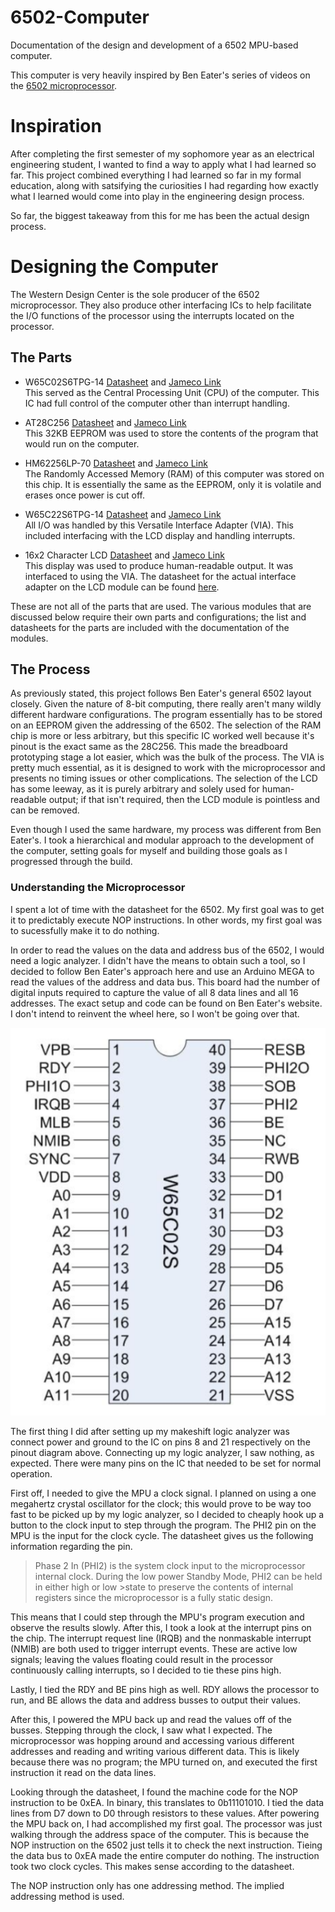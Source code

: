 # 6502-Computer
Documentation of the design and development of a 6502 MPU-based computer. 

This computer is very heavily inspired by Ben Eater's series of videos on the [6502 microprocessor](https://www.youtube.com/user/eaterbc).

# Inspiration
After completing the first semester of my sophomore year as an electrical engineering student, I wanted to find a way to apply what I had learned so far. This project combined everything I had learned so far in my formal education, along with satsifying the curiosities I had regarding how exactly what I learned would come into play in the engineering design process.

So far, the biggest takeaway from this for me has been the actual design process.

# Designing the Computer

The Western Design Center is the sole producer of the 6502 microprocessor. They also produce other interfacing ICs to help facilitate the I/O functions of the processor using the interrupts located on the processor.

## The Parts
- W65C02S6TPG-14 [Datasheet](https://www.westerndesigncenter.com/wdc/documentation/w65c02s.pdf) and [Jameco Link](https://www.jameco.com/z/W65C02S6TPG-14-Western-Design-Center-MPU-8-Bit-14MHz-65KB-Memory-40-Pin-PDIP_2143638.html)  
  This served as the Central Processing Unit (CPU) of the computer. This IC had full control of the computer other than interrupt handling.

- AT28C256 [Datasheet](https://ww1.microchip.com/downloads/en/DeviceDoc/AT28C256-–-Industrial-Grade-256-Kbit-(32,768-x-8)-Paged-Parallel-EEPROM.pdf) and [Jameco Link](https://www.jameco.com/z/28C256-15-Major-Brands-IC-28C256-15-EEPROM-256K-Bit-CMOS-Parallel_74843.html)   
  This 32KB EEPROM was used to store the contents of the program that would run on the computer. 
  
- HM62256LP-70 [Datasheet](https://www.jameco.com/Jameco/Products/ProdDS/82472.pdf) and [Jameco Link](https://www.jameco.com/z/62256LP-70-Major-Brands-IC-62256LP-CMOS-SRAM-256K-Bit-32Kx8-70ns-Low-Power_82472.html)  
  The Randomly Accessed Memory (RAM) of this computer was stored on this chip. It is essentially the same as the EEPROM, only it is volatile and erases once power is cut off.
  
- W65C22S6TPG-14 [Datasheet](https://www.westerndesigncenter.com/wdc/documentation/w65c22.pdf) and [Jameco Link](https://www.jameco.com/z/W65C22S6TPG-14-Western-Design-Center-Versatile-Interface-Adapter-via-8-Bit-I-O-Ports-14-MHz-40-Pin-PDIP-CMOS-5-Volt_2143591.html)  
  All I/O was handled by this Versatile Interface Adapter (VIA). This included interfacing with the LCD display and handling interrupts.

- 16x2 Character LCD [Datasheet](https://www.jameco.com/Jameco/Products/ProdDS/2160374.pdf) and [Jameco Link](https://www.jameco.com/z/FIT0127-DFRobot-16x2-Character-LCD-Display-White-on-Blue-5V_2160374.html)  
  This display was used to produce human-readable output. It was interfaced to using the VIA. The datasheet for the actual interface adapter on the LCD module can be found [here](https://www.sparkfun.com/datasheets/LCD/HD44780.pdf). 
  
These are not all of the parts that are used. The various modules that are discussed below require their own parts and configurations; the list and datasheets for the parts are included with the documentation of the modules.
  
## The Process

As previously stated, this project follows Ben Eater's general 6502 layout closely. Given the nature of 8-bit computing, there really aren't many wildly different hardware configurations. The program essentially has to be stored on an EEPROM given the addressing of the 6502. The selection of the RAM chip is more or less arbitrary, but this specific IC worked well because it's pinout is the exact same as the 28C256. This made the breadboard prototyping stage a lot easier, which was the bulk of the process. The VIA is pretty much essential, as it is designed to work with the microprocessor and presents no timing issues or other complications. The selection of the LCD has some leeway, as it is purely arbitrary and solely used for human-readable output; if that isn't required, then the LCD module is pointless and can be removed. 

Even though I used the same hardware, my process was different from Ben Eater's. I took a hierarchical and modular approach to the development of the computer, setting goals for myself and building those goals as I progressed through the build. 

### Understanding the Microprocessor

I spent a lot of time with the datasheet for the 6502. My first goal was to get it to predictably execute NOP instructions. In other words, my first goal was to sucessfully make it to do nothing. 

In order to read the values on the data and address bus of the 6502, I would need a logic analyzer. I didn't have the means to obtain such a tool, so I decided to follow Ben Eater's approach here and use an Arduino MEGA to read the values of the address and data bus. This board had the number of digital inputs required to capture the value of all 8 data lines and all 16 addresses. The exact setup and code can be found on Ben Eater's website. I don't intend to reinvent the wheel here, so I won't be going over that.

![alt text](https://github.com/mxazfar/6502-Computer/blob/main/W65C02S%20Pinout.png?raw=true)

The first thing I did after setting up my makeshift logic analyzer was connect power and ground to the IC on pins 8 and 21 respectively on the pinout diagram above. Connecting up my logic analyzer, I saw nothing, as expected. There were many pins on the IC that needed to be set for normal operation.

First off, I needed to give the MPU a clock signal. I planned on using a one megahertz crystal oscillator for the clock; this would prove to be way too fast to be picked up by my logic analyzer, so I decided to cheaply hook up a button to the clock input to step through the program. The PHI2 pin on the MPU is the input for the clock cycle. The datasheet gives us the following information regarding the pin.

>Phase 2 In (PHI2) is the system clock input to the microprocessor internal clock. During the low power Standby Mode, PHI2 can be held in either high or low >state to preserve the contents of internal registers since the microprocessor is a fully static design.

This means that I could step through the MPU's program execution and observe the results slowly. After this, I took a look at the interrupt pins on the chip. The interrupt request line (IRQB) and the nonmaskable interrupt (NMIB) are both used to trigger interrupt events. These are active low signals; leaving the values floating could result in the processor continuously calling interrupts, so I decided to tie these pins high. 

Lastly, I tied the RDY and BE pins high as well. RDY allows the processor to run, and BE allows the data and address busses to output their values. 

After this, I powered the MPU back up and read the values off of the busses. Stepping through the clock, I saw what I expected. The microprocessor was hopping around and accessing various different addresses and reading and writing various different data. This is likely because there was no program; the MPU turned on, and executed the first instruction it read on the data lines. 

Looking through the datasheet, I found the machine code for the NOP instruction to be 0xEA. In binary, this translates to 0b11101010. I tied the data lines from D7 down to D0 through resistors to these values. After powering the MPU back on, I had accomplished my first goal. The processor was just walking through the address space of the computer. This is because the NOP instruction on the 6502 just tells it to check the next instruction. Tieing the data bus to 0xEA made the entire computer do nothing. The instruction took two clock cycles. This makes sense according to the datasheet. 

The NOP instruction only has one addressing method. The implied addressing method is used. 
